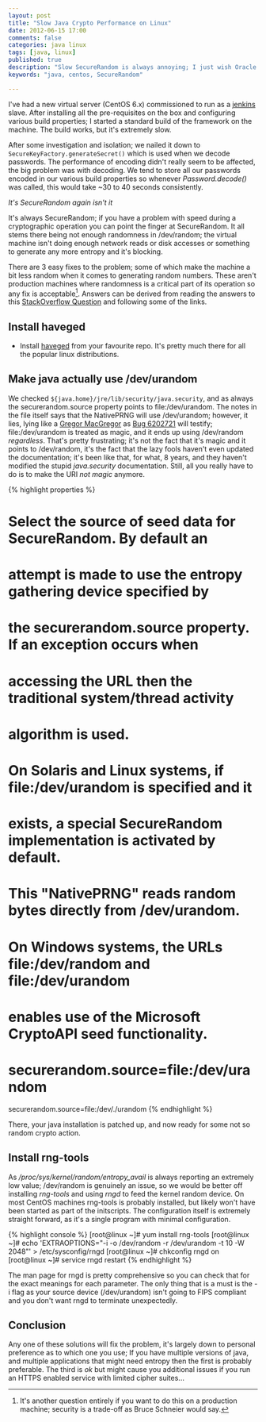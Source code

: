 ```yaml
---
layout: post
title: "Slow Java Crypto Performance on Linux"
date: 2012-06-15 17:00
comments: false
categories: java linux
tags: [java, linux]
published: true
description: "Slow SecureRandom is always annoying; I just wish Oracle would fix their documentation"
keywords: "java, centos, SecureRandom"

---
```


I've had a new virtual server (CentOS 6.x) commissioned to run as a [jenkins](http://jenkins-ci.org) slave. After installing all the pre-requisites on the box and configuring various build properties; I started a standard build of the framework on the machine. The build works, but it's extremely slow.

After some investigation and isolation; we nailed it down to `SecureKeyFactory.generateSecret()` which is used when we decode passwords. The performance of encoding didn't really seem to be affected, the big problem was with decoding. We tend to store all our passwords encoded in our various build properties so whenever *Password.decode()* was called, this would take ~30 to 40 seconds consistently.

_It's SecureRandom again isn't it_

<!-- more -->

It's always SecureRandom; if you have a problem with speed during a cryptographic operation you can point the finger at SecureRandom. It all stems there being not enough randomness in /dev/random; the virtual machine isn't doing enough network reads or disk accesses or something to generate any more entropy and it's blocking.

There are 3 easy fixes to the problem; some of which make the machine a bit less random when it comes to generating random numbers. These aren't production machines where randomness is a critical part of its operation so any fix is acceptable[^1]. Answers can be derived from reading the answers to this [StackOverflow Question](http://stackoverflow.com/questions/137212/how-to-solve-performance-problem-with-java-securerandom) and following some of the links.

## Install haveged

* Install [haveged](http://www.issihosts.com/haveged/downloads.html) from your favourite repo. It's pretty much there for all the popular linux distributions.

## Make java actually use /dev/urandom

We checked `${java.home}/jre/lib/security/java.security`, and as always the securerandom.source property points to file:/dev/urandom. The notes in the file itself says that the NativePRNG will use /dev/urandom; however, it lies, lying like a [Gregor MacGregor](http://en.wikipedia.org/wiki/Gregor_MacGregor) as [Bug 6202721](http://bugs.sun.com/view_bug.do?bug_id=6202721) will testify; file:/dev/urandom is treated as magic, and it ends up using /dev/random *regardless*. That's pretty frustrating; it's not the fact that it's magic and it points to /dev/random, it's the fact that the lazy fools haven't even updated the documentation; it's been like that, for what, 8 years, and they haven't modified the stupid _java.security_ documentation. Still, all you really have to do is to make the URI *not magic* anymore.

{% highlight properties %}
#
# Select the source of seed data for SecureRandom. By default an
# attempt is made to use the entropy gathering device specified by
# the securerandom.source property. If an exception occurs when
# accessing the URL then the traditional system/thread activity
# algorithm is used.
#
# On Solaris and Linux systems, if file:/dev/urandom is specified and it
# exists, a special SecureRandom implementation is activated by default.
# This "NativePRNG" reads random bytes directly from /dev/urandom.
#
# On Windows systems, the URLs file:/dev/random and file:/dev/urandom
# enables use of the Microsoft CryptoAPI seed functionality.
#
# securerandom.source=file:/dev/urandom
securerandom.source=file:/dev/./urandom
{% endhighlight %}

There, your java installation is patched up, and now ready for some not so random crypto action.


## Install rng-tools

As */proc/sys/kernel/random/entropy_avail* is always reporting an extremely low value; /dev/random is genuinely an issue, so we would be better off installing *rng-tools* and using _rngd_ to feed the kernel random device. On most CentOS machines rng-tools is probably installed, but likely won't have been started as part of the initscripts. The configuration itself is extremely straight forward, as it's a single program with minimal configuration.

{% highlight console %}
[root@linux ~]# yum install rng-tools
[root@linux ~]# echo 'EXTRAOPTIONS="-i -o /dev/random -r /dev/urandom -t 10 -W 2048"' > /etc/sysconfig/rngd
[root@linux ~]# chkconfig rngd on
[root@linux ~]# service rngd restart
{% endhighlight %}

The man page for rngd is pretty comprehensive so you can check that for the exact meanings for each parameter. The only thing that is a must is the -i flag as your source device (/dev/urandom) isn't going to FIPS compliant and you don't want rngd to terminate unexpectedly.

## Conclusion

Any one of these solutions will fix the problem, it's largely down to personal preference as to which one you use; If you have multiple versions of java, and multiple applications that might need entropy then the first is probably preferable. The third is _ok_ but might cause you additional issues if you run an HTTPS enabled service with limited cipher suites...

[^1]: It's another question entirely if you want to do this on a production machine; security is a trade-off as Bruce Schneier would say.